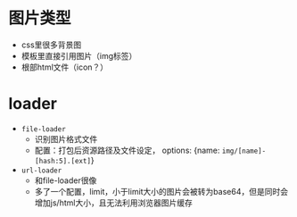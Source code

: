 # 图片类型
- css里很多背景图
- 模板里直接引用图片（img标签）
- 根部html文件（icon？）

# loader
- `file-loader`
    - 识别图片格式文件
    - 配置：打包后资源路径及文件设定， options: {name: `img/[name]-[hash:5].[ext]`}
- `url-loader`
    - 和file-loader很像
    - 多了一个配置，limit，小于limit大小的图片会被转为base64，但是同时会增加js/html大小，且无法利用浏览器图片缓存

